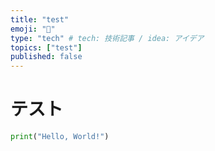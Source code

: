 ```yaml
---
title: "test"
emoji: "👋"
type: "tech" # tech: 技術記事 / idea: アイデア
topics: ["test"]
published: false
---
```


# テスト

```python
print("Hello, World!")
```
